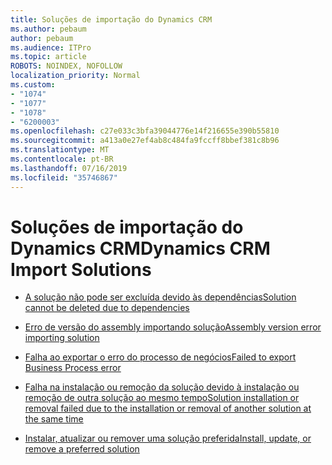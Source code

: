 ```yaml
---
title: Soluções de importação do Dynamics CRM
ms.author: pebaum
author: pebaum
ms.audience: ITPro
ms.topic: article
ROBOTS: NOINDEX, NOFOLLOW
localization_priority: Normal
ms.custom:
- "1074"
- "1077"
- "1078"
- "6200003"
ms.openlocfilehash: c27e033c3bfa39044776e14f216655e390b55810
ms.sourcegitcommit: a413a0e27ef4ab8c484fa9fccff8bbef381c8b96
ms.translationtype: MT
ms.contentlocale: pt-BR
ms.lasthandoff: 07/16/2019
ms.locfileid: "35746867"
---
```

# <a name="dynamics-crm-import-solutions"></a><span data-ttu-id="da20e-102">Soluções de importação do Dynamics CRM</span><span class="sxs-lookup"><span data-stu-id="da20e-102">Dynamics CRM Import Solutions</span></span>

* [<span data-ttu-id="da20e-103">A solução não pode ser excluída devido às dependências</span><span class="sxs-lookup"><span data-stu-id="da20e-103">Solution cannot be deleted due to dependencies</span></span>](https://support.microsoft.com/help/4345785/solution-cannot-be-deleted-due-to-dependencies-from-other-components-i)

* [<span data-ttu-id="da20e-104">Erro de versão do assembly importando solução</span><span class="sxs-lookup"><span data-stu-id="da20e-104">Assembly version error importing solution</span></span>](https://support.microsoft.com/help/4345239/assembly-version-error-importing-dynamics-365-solution)

* [<span data-ttu-id="da20e-105">Falha ao exportar o erro do processo de negócios</span><span class="sxs-lookup"><span data-stu-id="da20e-105">Failed to export Business Process error</span></span>](https://support.microsoft.com/help/4337537/invalid-export-business-process-entity-missing)

* [<span data-ttu-id="da20e-106">Falha na instalação ou remoção da solução devido à instalação ou remoção de outra solução ao mesmo tempo</span><span class="sxs-lookup"><span data-stu-id="da20e-106">Solution installation or removal failed due to the installation or removal of another solution at the same time</span></span>](https://support.microsoft.com/help/4343228/the-solution-installation-or-removal-failed-due-to-the-installation-or)

* [<span data-ttu-id="da20e-107">Instalar, atualizar ou remover uma solução preferida</span><span class="sxs-lookup"><span data-stu-id="da20e-107">Install, update, or remove a preferred solution</span></span>](https://docs.microsoft.com/dynamics365/customer-engagement/admin/install-remove-preferred-solution)
  